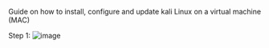 Guide on how to install, configure and update kali Linux on a virtual machine (MAC)

Step 1: ![image](https://github.com/user-attachments/assets/e0d6368b-5f8d-4452-a9dd-c6e2a589a6e4)
